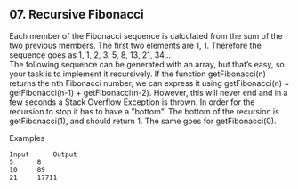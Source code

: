 ## 07. Recursive Fibonacci

Each member of the Fibonacci sequence is calculated from the sum of the two previous members. The first two elements are 1, 1. Therefore the sequence goes as 1, 1, 2, 3, 5, 8, 13, 21, 34… <br>
The following sequence can be generated with an array, but that’s easy, so your task is to implement it recursively. If the function getFibonacci(n) returns the nth Fibonacci number, we can express it using getFibonacci(n) = getFibonacci(n-1) + getFibonacci(n-2). However, this will never end and in a few seconds a Stack Overflow Exception is thrown. In order for the recursion to stop it has to have a "bottom". The bottom of the recursion is getFibonacci(1), and should return 1. The same goes for getFibonacci(0).

Examples
```
Input	   Output
5	   8
10	   89
21	   17711
```
